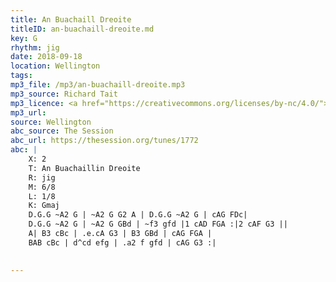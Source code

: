 ```yaml
---
title: An Buachaill Dreoite
titleID: an-buachaill-dreoite.md
key: G
rhythm: jig
date: 2018-09-18
location: Wellington 
tags: 
mp3_file: /mp3/an-buachaill-dreoite.mp3
mp3_source: Richard Tait
mp3_licence: <a href="https://creativecommons.org/licenses/by-nc/4.0/">CC-BY-NC-4.0</a>
mp3_url: 
source: Wellington
abc_source: The Session
abc_url: https://thesession.org/tunes/1772
abc: |
    X: 2
    T: An Buachaillin Dreoite
    R: jig
    M: 6/8
    L: 1/8
    K: Gmaj
    D.G.G ~A2 G | ~A2 G G2 A | D.G.G ~A2 G | cAG FDc|
    D.G.G ~A2 G | ~A2 G GBd | ~f3 gfd |1 cAD FGA :|2 cAF G3 ||
    A| B3 cBc | .e.cA G3 | B3 GBd | cAG FGA |
    BAB cBc | d^cd efg | .a2 f gfd | cAG G3 :|
    

---
```

